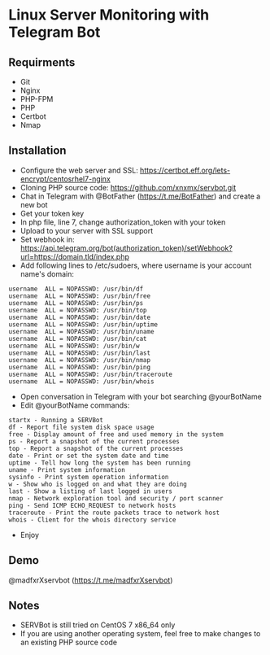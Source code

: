 # Linux Server Monitoring with Telegram Bot

## Requirments
- Git
- Nginx
- PHP-FPM
- PHP
- Certbot
- Nmap

## Installation
- Configure the web server and SSL: https://certbot.eff.org/lets-encrypt/centosrhel7-nginx
- Cloning PHP source code: https://github.com/xnxmx/servbot.git
- Chat in Telegram with @BotFather (https://t.me/BotFather) and create a new bot
- Get your token key
- In php file, line 7, change authorization_token with your token
- Upload to your server with SSL support
- Set webhook in: https://api.telegram.org/bot(authorization_token)/setWebhook?url=https://domain.tld/index.php
- Add following lines to /etc/sudoers, where username is your account name's domain:

```
username  ALL = NOPASSWD: /usr/bin/df
username  ALL = NOPASSWD: /usr/bin/free
username  ALL = NOPASSWD: /usr/bin/ps
username  ALL = NOPASSWD: /usr/bin/top
username  ALL = NOPASSWD: /usr/bin/date
username  ALL = NOPASSWD: /usr/bin/uptime
username  ALL = NOPASSWD: /usr/bin/uname
username  ALL = NOPASSWD: /usr/bin/cat
username  ALL = NOPASSWD: /usr/bin/w
username  ALL = NOPASSWD: /usr/bin/last
username  ALL = NOPASSWD: /usr/bin/nmap
username  ALL = NOPASSWD: /usr/bin/ping
username  ALL = NOPASSWD: /usr/bin/traceroute
username  ALL = NOPASSWD: /usr/bin/whois
```

- Open conversation in Telegram with your bot searching @yourBotName
- Edit @yourBotName commands:

```
startx - Running a SERVBot
df - Report file system disk space usage
free - Display amount of free and used memory in the system
ps - Report a snapshot of the current processes
top - Report a snapshot of the current processes
date - Print or set the system date and time
uptime - Tell how long the system has been running
uname - Print system information
sysinfo - Print system operation information
w - Show who is logged on and what they are doing
last - Show a listing of last logged in users
nmap - Network exploration tool and security / port scanner
ping - Send ICMP ECHO_REQUEST to network hosts
traceroute - Print the route packets trace to network host
whois - Client for the whois directory service
```

- Enjoy

## Demo
@madfxrXservbot (https://t.me/madfxrXservbot)

## Notes
- SERVBot is still tried on CentOS 7 x86_64 only
- If you are using another operating system, feel free to make changes to an existing PHP source code
